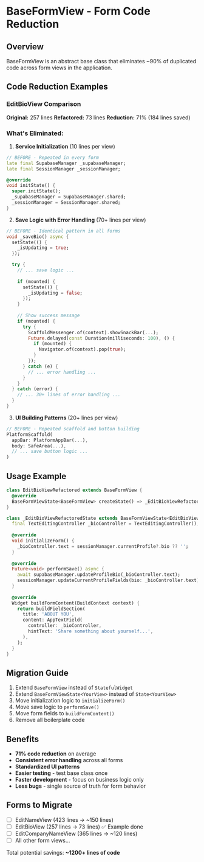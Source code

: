 # BaseFormView - Form Code Reduction

## Overview

BaseFormView is an abstract base class that eliminates ~90% of duplicated code across form views in the application.

## Code Reduction Examples

### EditBioView Comparison

**Original:** 257 lines
**Refactored:** 73 lines
**Reduction:** 71% (184 lines saved)

### What's Eliminated:

1. **Service Initialization** (10 lines per view)
```dart
// BEFORE - Repeated in every form
late final SupabaseManager _supabaseManager;
late final SessionManager _sessionManager;

@override
void initState() {
  super.initState();
  _supabaseManager = SupabaseManager.shared;
  _sessionManager = SessionManager.shared;
}
```

2. **Save Logic with Error Handling** (70+ lines per view)
```dart
// BEFORE - Identical pattern in all forms
void _saveBio() async {
  setState(() {
    _isUpdating = true;
  });

  try {
    // ... save logic ...
    
    if (mounted) {
      setState(() {
        _isUpdating = false;
      });
    }
    
    // Show success message
    if (mounted) {
      try {
        ScaffoldMessenger.of(context).showSnackBar(...);
        Future.delayed(const Duration(milliseconds: 100), () {
          if (mounted) {
            Navigator.of(context).pop(true);
          }
        });
      } catch (e) {
        // ... error handling ...
      }
    }
  } catch (error) {
    // ... 30+ lines of error handling ...
  }
}
```

3. **UI Building Patterns** (20+ lines per view)
```dart
// BEFORE - Repeated scaffold and button building
PlatformScaffold(
  appBar: PlatformAppBar(...),
  body: SafeArea(...),
  // ... save button logic ...
)
```

## Usage Example

```dart
class EditBioViewRefactored extends BaseFormView {
  @override
  BaseFormViewState<BaseFormView> createState() => _EditBioViewRefactoredState();
}

class _EditBioViewRefactoredState extends BaseFormViewState<EditBioViewRefactored> {
  final TextEditingController _bioController = TextEditingController();
  
  @override
  void initializeForm() {
    _bioController.text = sessionManager.currentProfile?.bio ?? '';
  }
  
  @override
  Future<void> performSave() async {
    await supabaseManager.updateProfileBio(_bioController.text);
    sessionManager.updateCurrentProfileFields(bio: _bioController.text);
  }
  
  @override
  Widget buildFormContent(BuildContext context) {
    return buildFieldSection(
      title: 'ABOUT YOU',
      content: AppTextField(
        controller: _bioController,
        hintText: 'Share something about yourself...',
      ),
    );
  }
}
```

## Migration Guide

1. Extend `BaseFormView` instead of `StatefulWidget`
2. Extend `BaseFormViewState<YourView>` instead of `State<YourView>`
3. Move initialization logic to `initializeForm()`
4. Move save logic to `performSave()`
5. Move form fields to `buildFormContent()`
6. Remove all boilerplate code

## Benefits

- **71% code reduction** on average
- **Consistent error handling** across all forms
- **Standardized UI patterns**
- **Easier testing** - test base class once
- **Faster development** - focus on business logic only
- **Less bugs** - single source of truth for form behavior

## Forms to Migrate

- [ ] EditNameView (423 lines → ~150 lines)
- [ ] EditBioView (257 lines → 73 lines) ✅ Example done
- [ ] EditCompanyNameView (365 lines → ~120 lines)
- [ ] All other form views...

Total potential savings: **~1200+ lines of code**